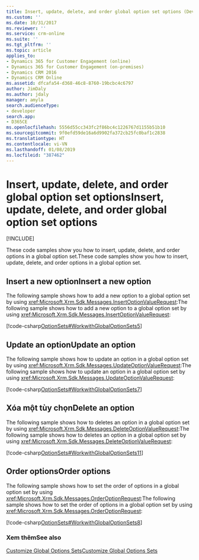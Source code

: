 ```yaml
---
title: Insert, update, delete, and order global option set options (Developer Guide for Dynamics 365 for Customer Engagement)| MicrosoftDocs
ms.custom: ''
ms.date: 10/31/2017
ms.reviewer: ''
ms.service: crm-online
ms.suite: ''
ms.tgt_pltfrm: ''
ms.topic: article
applies_to:
- Dynamics 365 for Customer Engagement (online)
- Dynamics 365 for Customer Engagement (on-premises)
- Dynamics CRM 2016
- Dynamics CRM Online
ms.assetid: dfcafa54-d368-46c8-8760-19bcbc4c6797
author: JimDaly
ms.author: jdaly
manager: amyla
search.audienceType:
- developer
search.app:
- D365CE
ms.openlocfilehash: 5556d55cc343fc2f86bc4c1226767d1155b51b10
ms.sourcegitcommit: 9f0efd59de16a6d9902fa372cb25fc0baf1c2838
ms.translationtype: HT
ms.contentlocale: vi-VN
ms.lasthandoff: 01/08/2019
ms.locfileid: "387462"
---
```

# <a name="insert-update-delete-and-order-global-option-set-options"></a><span data-ttu-id="28b00-102">Insert, update, delete, and order global option set options</span><span class="sxs-lookup"><span data-stu-id="28b00-102">Insert, update, delete, and order global option set options</span></span>

[!INCLUDE[](../../includes/cc_applies_to_update_9_0_0.md)]

<span data-ttu-id="28b00-103">These code samples show you how to insert, update, delete, and order options in a global option set.</span><span class="sxs-lookup"><span data-stu-id="28b00-103">These code samples show you how to insert, update, delete, and order options in a global option set.</span></span>  
  
<a name="BKMK_InsertNewOption"></a>   
## <a name="insert-a-new-option"></a><span data-ttu-id="28b00-104">Insert a new option</span><span class="sxs-lookup"><span data-stu-id="28b00-104">Insert a new option</span></span>  
 <span data-ttu-id="28b00-105">The following sample shows how to add a new option to a global option set by using <xref:Microsoft.Xrm.Sdk.Messages.InsertOptionValueRequest>:</span><span class="sxs-lookup"><span data-stu-id="28b00-105">The following sample shows how to add a new option to a global option set by using <xref:Microsoft.Xrm.Sdk.Messages.InsertOptionValueRequest>:</span></span>  
  
 [!code-csharp[OptionSets#WorkwithGlobalOptionSets5](../../snippets/csharp/CRMV8/optionsets/cs/workwithglobaloptionsets5.cs#workwithglobaloptionsets5)]  

  
<a name="BKMK_UpdateAnOption"></a>   
## <a name="update-an-option"></a><span data-ttu-id="28b00-106">Update an option</span><span class="sxs-lookup"><span data-stu-id="28b00-106">Update an option</span></span>  
 <span data-ttu-id="28b00-107">The following sample shows how to update an option in a global option set by using <xref:Microsoft.Xrm.Sdk.Messages.UpdateOptionValueRequest>:</span><span class="sxs-lookup"><span data-stu-id="28b00-107">The following sample shows how to update an option in a global option set by using <xref:Microsoft.Xrm.Sdk.Messages.UpdateOptionValueRequest>:</span></span>  
  
 [!code-csharp[OptionSets#WorkwithGlobalOptionSets7](../../snippets/csharp/CRMV8/optionsets/cs/workwithglobaloptionsets7.cs#workwithglobaloptionsets7)]  
  
<a name="BKMK_DeleteAnOption"></a>   
## <a name="delete-an-option"></a><span data-ttu-id="28b00-108">Xóa một tùy chọn</span><span class="sxs-lookup"><span data-stu-id="28b00-108">Delete an option</span></span>  
 <span data-ttu-id="28b00-109">The following sample shows how to deletes an option in a global option set by using <xref:Microsoft.Xrm.Sdk.Messages.DeleteOptionValueRequest>:</span><span class="sxs-lookup"><span data-stu-id="28b00-109">The following sample shows how to deletes an option in a global option set by using <xref:Microsoft.Xrm.Sdk.Messages.DeleteOptionValueRequest>:</span></span>  
  
 [!code-csharp[OptionSets#WorkwithGlobalOptionSets11](../../snippets/csharp/CRMV8/optionsets/cs/workwithglobaloptionsets11.cs#workwithglobaloptionsets11)]  
  
<a name="BKMK_OrderOptions"></a>   
## <a name="order-options"></a><span data-ttu-id="28b00-110">Order options</span><span class="sxs-lookup"><span data-stu-id="28b00-110">Order options</span></span>  
 <span data-ttu-id="28b00-111">The following sample shows how to set the order of options in a global option set by using <xref:Microsoft.Xrm.Sdk.Messages.OrderOptionRequest>:</span><span class="sxs-lookup"><span data-stu-id="28b00-111">The following sample shows how to set the order of options in a global option set by using <xref:Microsoft.Xrm.Sdk.Messages.OrderOptionRequest>:</span></span>  
  
 [!code-csharp[OptionSets#WorkwithGlobalOptionSets8](../../snippets/csharp/CRMV8/optionsets/cs/workwithglobaloptionsets8.cs#workwithglobaloptionsets8)] 
  
### <a name="see-also"></a><span data-ttu-id="28b00-112">Xem thêm</span><span class="sxs-lookup"><span data-stu-id="28b00-112">See also</span></span>  
 [<span data-ttu-id="28b00-113">Customize Global Options Sets</span><span class="sxs-lookup"><span data-stu-id="28b00-113">Customize Global Options Sets</span></span>](../org-service/customize-global-option-sets.md)   
